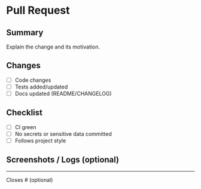 # Pull Request

## Summary

Explain the change and its motivation.

## Changes

- [ ] Code changes
- [ ] Tests added/updated
- [ ] Docs updated (README/CHANGELOG)

## Checklist

- [ ] CI green
- [ ] No secrets or sensitive data committed
- [ ] Follows project style

## Screenshots / Logs (optional)

---

Closes # (optional)
